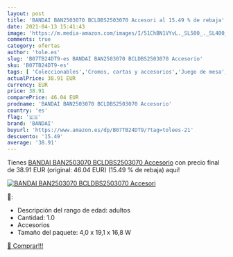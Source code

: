 ```yaml
---
layout: post
title: 'BANDAI BAN2503070 BCLDBS2503070 Accesori al 15.49 % de rebaja'
date: 2021-04-13 15:41:43
image: 'https://m.media-amazon.com/images/I/51ChBN1VYvL._SL500_._SL400_.jpg'
comments: true
category: ofertas
author: 'tole.es'
slug: 'B07TB24DT9-es BANDAI BAN2503070 BCLDBS2503070 Accesorio'
sku: 'B07TB24DT9-es'
tags: [ 'Coleccionables','Cromos, cartas y accesorios','Juego de mesa','Juegos de cartas','Juegos y accesorios para juegos','Juguetes','Juguetes y juegos','bandai', ]
actualPrice: 38.91 EUR
currency: EUR
price: 38.91
comparePrice: 46.04 EUR
prodname: 'BANDAI BAN2503070 BCLDBS2503070 Accesorio'
country: 'es'
flag: '🇪🇸'
brand: 'BANDAI'
buyurl: 'https://www.amazon.es/dp/B07TB24DT9/?tag=tolees-21'
descuento: '15.49'
average: '38.91'
---
```


Tienes [BANDAI BAN2503070 BCLDBS2503070 Accesorio](https://www.amazon.es/dp/B07TB24DT9/?tag=tolees-21) con precio final de  38.91 EUR (original: 46.04 EUR) (15.49 %  de rebaja) aqui!

[![BANDAI BAN2503070 BCLDBS2503070 Accesori](https://m.media-amazon.com/images/I/51ChBN1VYvL._SL500_._SL400_.jpg)](https://www.amazon.es/dp/B07TB24DT9/?tag=tolees-21)

🔎:

- Descripción del rango de edad: adultos
- Cantidad: 1.0
- Accesorios
- Tamaño del paquete: 4,0 x 19,1 x 16,8 W

[🛒 Comprar!!!](https://www.amazon.es/dp/B07TB24DT9/?tag=tolees-21)
